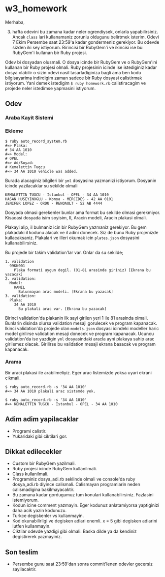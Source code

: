 # w3_homework

Merhaba,

3. hafta odevini bu zamana kadar neler ogrendiysek, onlarla yapabilirsiniz. Ancak `class` lari kullanamaniz zorunlu oldugunu belirtmek isterim. Odevi 7 Ekim Persembe saat 23:59'a kadar gondermeniz gerekiyor. Bu odevde sizden iki sey istiyorum. Birincisi bir RubyGem'i ve ikincisi ise bu RubyGem'i kullanan bir Ruby projesi.

Odev bi dosyadan olusmali. O dosya icinde bir RubyGem ve o RubyGem'ini kullanan bir Ruby projesi olmali. Ruby projesinin icinde ise istediginiz kadar dosya olabilir o sizin odevi nasil tasarladiginiza bagli ama ben kodu bilgisayarima indirdigim zaman sadece bir Ruby dosyasi calistirmak istiyorum. Yani demek istedigim `$ ruby homework.rb` calistiracagim ve projede neler istedimse yapmasini istiyorum.

## Odev

### Araba Kayit Sistemi

### Ekleme

```
$ ruby auto_record_system.rb
#=> Plaka:
# 34 AA 1010
#=> Model:
# OPEL
#=> Ad/Soyad:
# Kemalettin Tugcu
#=> 34 AA 1010 vehicle was added.

```

Burada alacaginiz bilgileri bir `yml` dosyasina yazmanizi istiyorum. Dosyanin icinde yazilacaklar su sekilde olmali

```
KEMALETTIN TUGCU - Istanbul - OPEL - 34 AA 1010
HASAN HUSEYINOGLU - Konya - MERCEDES - 42 AA 0101
JENIFER LOPEZ - ORDU - RENOAULT - 52 AB 4444
```

Dosyada olmasi gerekenler bunlar ama format bu sekilde olmasi gerekmiyor. Kisacasi dosyada isim soyisim, Il, Aracin modeli, Aracin plakasi olmali.

Plakayi alip, il bulmaniz icin bir RubyGem yazmaniz gerekiyor. Bu gem plakadaki il kodunu alacak ve il adini donecek. Siz de bunu Ruby projenizde kullacaksaniz. Plakalari ve illeri okumak icin `plates.json` dosyasini kullanabilirsiniz.

Bu projede bir takim validation'lar var. Onlar da su sekilde;

```
1. validation
  99KK001
    Plaka formati uygun degil. (01-81 arasinda giriniz) [Ekrana bu yazacak]
2. validation:
  Model:
    KAMIL
      Bulunmayan arac modeli. [Ekrana bu yazacak]
3. validation:
  Plaka:
    34 AA 1010
      Bu plakali arac var. [Ekrana bu yazacak]

```

Birinci validation'da plakanin ilk sayi girilen yeri 1 ile 81 arasinda olmali. Bunlarin disinda olursa validation mesaji gorulecek ve program kapanacak.
Ikinci validation'da projede olan `models.json` dosyasi icindeki modeller haric model girilirse validation mesaji donecek ve program kapanacak.
Ucuncu validation'da ise yazdigin `yml` dosyasindaki aracla ayni plakaya sahip arac girilemez olacak. Girilirse bu validation mesaji ekrana basacak ve program kapanacak.

### Arama

Bir araci plakasi ile arabilmeliyiz. Eger arac listemizde yoksa uyari ekrani cikmali.

```
$ ruby auto_record.rb -s '34 AA 1010'
#=> 34 AA 1010 plakali arac sistemde yok.

$ ruby auto_record.rb -s '34 AA 1010'
#=> KEMALETTIN TUGCU - Istanbul - OPEL - 34 AA 1010

```

## Adim adim yapilacaklar

- Programi calistir.
- Yukaridaki gibi ciktilari gor.

## Dikkat edilecekler

- Custom bir RubyGem yazilmali.
- Ruby projesi icinde RubyGem kullanilmali.
- Class kullanilmali.
- Programiniz dosya_adi.rb seklinde olmali ve console'da ruby dosya_adi.rb diyince calismali. Calismayan programlarin neden calismadigina bakilmayacaktir.
- Bu zamana kadar gordugumuz tum konulari kullanabilirsiniz. Fazlasini istemiyorum.
- Kodun icine comment yazmayin. Eger kodunuz anlatamiyorsa yaptiginizi daha acik yazin kodunuzu.
- Turkce degiskenler vs kullanmayin.
- Kod okunabilirligi ve degisken adlari onemli. x = 5 gibi degisken adlarini lutfen kullanmayin.
- Ciktilar odevde yazdigi gibi olmali. Baska dilde ya da kendiniz degistirerek yazmayiniz.

## Son teslim

- Persembe gunu saat 23:59'dan sonra commit'lenen odevler gecersiz sayilacaktir.
